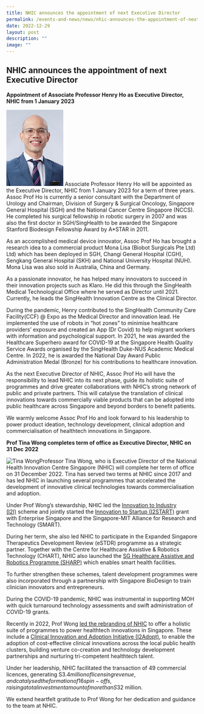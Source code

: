 ```yaml
---
title: NHIC announces the appointment of next Executive Director
permalink: /events-and-news/news/nhic-announces-the-appointment-of-next-executive-director/
date: 2022-12-29
layout: post
description: ""
image: ""
---
```

NHIC announces the appointment of next Executive Director
---------------------------------------------------------

**Appointment of Associate Professor Henry Ho as Executive Director, NHIC from 1 January 2023**  
 
<img src="/images/About/Our%20Team/Senior%20Management/henryho.jpg" style="width:150px"> Associate Professor Henry Ho will be appointed as the Executive Director, NHIC from 1 January 2023 for a term of three years. Assoc Prof Ho is currently a senior consultant with the Department of Urology and Chairman, Division of Surgery &amp; Surgical Oncology, Singapore General Hospital (SGH) and the National Cancer Centre Singapore (NCCS). He completed his surgical fellowship in robotic surgery in 2007 and was also the first doctor in SGH/SingHealth to be awarded the Singapore Stanford Biodesign Fellowship Award by A\*STAR in 2011.

As an accomplished medical device innovator, Assoc Prof Ho has brought a research idea to a commercial product Mona Lisa (Biobot Surgicals Pte Ltd) Ltd) which has been deployed in SGH, Changi General Hospital (CGH), Sengkang General Hospital (SKH) and National University Hospital (NUH). Mona Lisa was also sold in Australia, China and Germany.

As a passionate innovator, he has helped many innovators to succeed in their innovation projects such as Klaro. He did this through the SingHealth Medical Technological Office where he served as Director until 2021. Currently, he leads the SingHealth Innovation Centre as the Clinical Director.

During the pandemic, Henry contributed to the SingHealth Community Care Facility(CCF) @ Expo as the Medical Director and innovation lead. He implemented the use of robots in “hot zones” to minimise healthcare providers’ exposure and created an App (Dr Covid) to help migrant workers with information and psychological support. In 2021, he was awarded the Healthcare Superhero award for COVID-19 at the Singapore Health Quality Service Awards organised by the SingHealth Duke-NUS Academic Medical Centre. In 2022, he is awarded the National Day Award Public Administration Medal (Bronze) for his contributions to healthcare innovation.

As the next Executive Director of NHIC, Assoc Prof Ho will have the responsibility to lead NHIC into its next phase, guide its holistic suite of programmes and drive greater collaborations with NHIC’s strong network of public and private partners. This will catalyse the translation of clinical innovations towards commercially viable products that can be adopted into public healthcare across Singapore and beyond borders to benefit patients.

We warmly welcome Assoc Prof Ho and look forward to his leadership to power product ideation, technology development, clinical adoption and commercialisation of healthtech innovations in Singapore.

**Prof Tina Wong completes term of office as Executive Director, NHIC on 31 Dec 2022**  
  
![Tina Wong](https://nhic.sg/web/images/NHIC/team/TinaWong1.jpg)Professor Tina Wong, who is Executive Director of the National Health Innovation Centre Singapore (NHIC) will complete her term of office on 31 December 2022. Tina has served two terms at NHIC since 2017 and has led NHIC in launching several programmes that accelerated the development of innovative clinical technologies towards commercialisation and adoption.

Under Prof Wong’s stewardship, NHIC led the&nbsp;[Innovation to Industry (I2I)](https://nhic.sg/web/index.php/our-funding/industry-i2i)&nbsp;scheme and jointly started the&nbsp;[Innovation to Startup (I2START)](https://nhic.sg/web/index.php/our-funding/innovation-to-startup)&nbsp;grant with Enterprise Singapore and the Singapore-MIT Alliance for Research and Technology (SMART).

During her term, she also led NHIC to participate in the Expanded Singapore Therapeutics Development Review (eSTDR) programme as a strategic partner. Together with the Centre for Healthcare Assistive &amp; Robotics Technology (CHART), NHIC also launched the&nbsp;[SG Healthcare Assistive and Robotics Programme (SHARP)](https://nhic.sg/web/index.php/collaborations/sharp-projects)&nbsp;which enables smart health facilities.

To further strengthen these schemes, talent development programmes were also incorporated through a partnership with Singapore BioDesign to train clinician innovators and entrepreneurs.

During the COVID-19 pandemic, NHIC was instrumental in supporting MOH with quick turnaround technology assessments and swift administration of COVID-19 grants.

Recently in 2022, Prof Wong&nbsp;[led the rebranding of NHIC](https://nhic.sg/web/index.php/about-us/our-identity)&nbsp;to offer a holistic suite of programmes to power healthtech innovations in Singapore. These include a&nbsp;[Clinical Innovation and Adoption Initiative (I2Adopt)](https://nhic.sg/web/index.php/our-funding/innovation-to-adopt), to enable the adoption of cost-effective clinical innovations across the local public health clusters, building venture co-creation and technology development partnerships and nurturing tri-competent healthtech talent.

Under her leadership, NHIC facilitated the transaction of 49 commercial licences, generating S$3.4 million of licensing revenue, and catalysed the formation of 16 spin-offs, raising a total investment amount of more than S$32 million.

We extend heartfelt gratitude to Prof Wong for her dedication and guidance to the team at NHIC.
